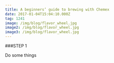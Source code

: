 ```yaml
---
title: A beginners’ guide to brewing with Chemex
date: 2017-01-04T15:04:10.000Z
tag: 1241
image: /img/blog/flavor_wheel.jpg
image2: /img/blog/flavor_wheel.jpg
image3: /img/blog/flavor_wheel.jpg
---
```



###STEP 1

Do some things
